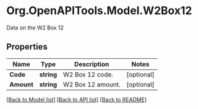 # Org.OpenAPITools.Model.W2Box12
Data on the W2 Box 12

## Properties

Name | Type | Description | Notes
------------ | ------------- | ------------- | -------------
**Code** | **string** | W2 Box 12 code. | [optional] 
**Amount** | **string** | W2 Box 12 amount. | [optional] 

[[Back to Model list]](../README.md#documentation-for-models) [[Back to API list]](../README.md#documentation-for-api-endpoints) [[Back to README]](../README.md)

